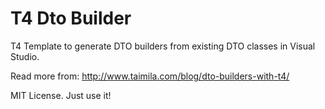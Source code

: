 # T4 Dto Builder

T4 Template to generate DTO builders from existing DTO classes in Visual Studio.

Read more from: http://www.taimila.com/blog/dto-builders-with-t4/

MIT License. Just use it!
